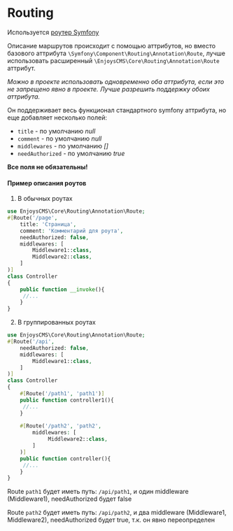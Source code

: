 Routing
=================
Иcпользуется [роутер Symfony](https://github.com/symfony/routing)

Описание маршрутов происходит с помощью аттрибутов, но вместо базового
аттрибута `\Symfony\Component\Routing\Annotation\Route`, лучше использовать
расширенный `\EnjoysCMS\Core\Routing\Annotation\Route` аттрибут.

_Можно в проекте использовать одновременно оба аттрибута, если это не запрещено явно в проекте. Лучше разрешить
поддержку обоих аттрибута._

Он поддерживает весь функционал стандартного symfony аттрибута, но еще добавляет несколько полей:

- `title` - по умолчанию _null_
- `comment` - по умолчанию _null_
- `middlewares` - по умолчанию _[]_
- `needAuthorized` - по умолчанию _true_

__Все поля не обязательны!__

#### Пример описания роутов

1. В обычных роутах

```php
use EnjoysCMS\Core\Routing\Annotation\Route;
#[Route('/page',
    title: 'Страница', 
    comment: 'Комментарий для роута', 
    needAuthorized: false, 
    middlewares: [
        Middleware1::class,
        Middleware2::class,
    ]   
)] 
class Controller 
{
    public function __invoke(){
     //...
    }
}
```

2. В группированных роутах

```php
use EnjoysCMS\Core\Routing\Annotation\Route;
#[Route('/api',
    needAuthorized: false, 
    middlewares: [
        Middleware1::class,
    ]   
)] 
class Controller 
{
    #[Route('/path1', 'path1')] 
    public function controller1(){
     //...
    }
    
    #[Route('/path2', 'path2',
        middlewares: [
             Middleware2::class,
        ]   
    )] 
    public function controller(){
     //...
    }
}
```

Route `path1` будет иметь путь: `/api/path1`, и один middleware (Middleware1), needAuthorized будет false

Route `path2` будет иметь путь: `/api/path2`, и два middleware (Middleware1, Middleware2), needAuthorized будет true,
т.к. он явно переопределен
